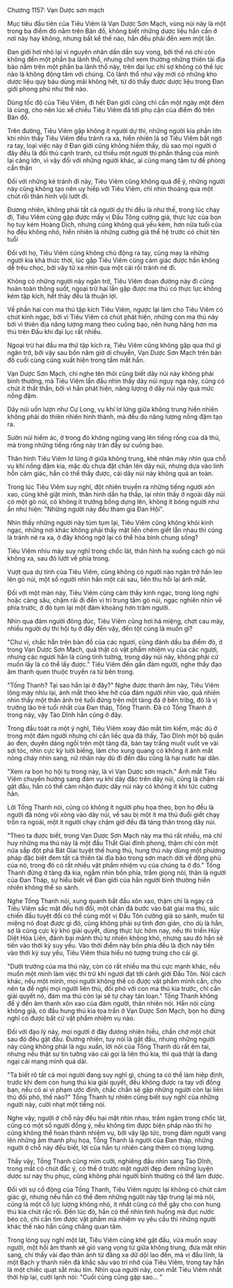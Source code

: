 




Chương 1157: Vạn Dược sơn mạch


Mục tiêu đầu tiên của Tiêu Viêm là Vạn Dược Sơn Mạch, vùng núi này là một trong ba điểm đỏ nằm trên Bản đồ, không biết những dược liệu hắn cần ở nơi này hay không, nhưng bất kể thế nào, hắn đều phải đến xem một lần.

Đan giới hơi nhỏ lại vì nguyên nhân dần dần suy vong, bởi thế nó chỉ còn không đến một phần ba lãnh thổ, nhưng chớ xem thường những thiên tài địa bảo nằm trên một phần ba lãnh thổ này, trên đại lục chỉ sợ không có thể lực nào là không động tâm với chúng. Có lãnh thổ như vậy mới có những kho dược liệu quý báu dùng mãi không hết, từ đó thấy được dược liệu trong Đan giới phong phú như thế nào.

Dùng tốc độ của Tiêu Viêm, đi hết Đan giới cũng chỉ cần một ngày một đêm là cùng, cho nên lúc xế chiều Tiêu Viêm đã tới phụ cận của điểm đỏ trên Bản đồ.

Trên đường, Tiêu Viêm gặp không ít người dự thi, những người kia phần lớn khi nhìn thấy Tiêu Viêm đều tránh ra xa, hiển nhiên là sợ Tiêu Viêm bất ngờ ra tay, loại việc này ở Đan giới cũng không hiếm thấy, dù sao mọi người ở đây đều là đối thủ cạnh tranh, cứ thiếu một người thì phần thắng của mình lại càng lớn, vì vậy đối với những người khác, ai cũng mang tâm tư đề phòng cẩn thận

Đối với những kẻ tránh đi này, Tiêu Viêm cũng không quá để ý, những người này cũng không tạo nên uy hiếp với Tiêu Viêm, chỉ nhìn thoáng qua một chút rồi thân hình vội lướt đi.

Đương nhiên, không phải tất cả người dự thi đều là như thế, trong lúc chạy đi, Tiêu Viêm cũng gặp được mấy vị Đấu Tông cường giả, thực lực của bọn họ tuy kém Hoàng Dịch, nhưng cũng không quá yếu kém, hơn nữa tuổi của họ đều không nhỏ, hiển nhiên là những cường giả thế hệ trước có chút tên tuổi

Đối với họ, Tiêu Viêm cũng không chủ động ra tay, cũng may là những người kia khá thức thời, lúc gặp Tiêu Viêm cũng cảm giác được hắn không dễ trêu chọc, bởi vậy từ xa nhìn qua một cái rồi tránh né đi.

Không có những người này ngăn trở, Tiêu Viêm đoạn đường này đi cũng hoàn toàn thông suốt, ngoại trừ hai lần gặp được ma thú có thực lực không kém tập kích, hết thảy đều là thuận lợi.

Về phần hai con ma thú tập kích Tiêu Viêm, ngược lại làm cho Tiêu Viêm có chút kinh ngạc, bởi vì Tiêu Viêm có chút phát hiện, những con ma thú này bởi vì thiên địa năng lượng mang theo cuồng bạo, nên hung hăng hơn ma thú trên Đấu khí đại lục rất nhiều.

Ngoại trừ hai đầu ma thứ tập kích ra, Tiêu Viêm cũng không gặp qua thứ gì ngăn trở, bởi vậy sau bốn năm giờ di chuyển, Vạn Dược Sơn Mạch trên bản đồ cuối cùng cũng xuất hiện trong tầm mắt hắn.

Vạn Dược Sơn Mạch, chỉ nghe tên thôi cũng biết dãy núi này không phải bình thường, mà Tiêu Viêm lần đầu nhìn thấy dãy núi nguy nga này, cũng có chút ít thất thần, bởi vì hắn phát hiện, năng lượng ở dãy núi này quá mức nồng đậm.

Dãy núi uốn lượn như Cự Long, vụ khí lơ lửng giữa không trung hiển nhiên không phải do thiên nhiên hình thành, mà đều do năng lượng nồng đậm tạo ra.

Sườn núi hiểm ác, ở trong đó không ngừng vang lên tiếng rống của dã thú, mà trong những tiếng rống này tràn đầy sự cuồng bạo.

Thân hình Tiêu Viêm lơ lửng ở giữa không trung, khẽ nhăn mày nhìn qua chỗ vụ khí nồng đậm kia, mặc dù chưa đặt chân lên dãy núi, nhưng dựa vào linh hồn cảm giác, hắn có thể thấy được, cái dãy núi này không quá an toàn.

Trong lúc Tiêu Viêm suy nghĩ, đột nhiên truyền ra những tiếng người xôn xao, cũng khẽ giật mình, thân hình dần hạ thấp, lại nhìn thấy ở ngoài dãy núi có một gò núi, có không ít trướng bồng dựng lên, không ít bóng người như ẩn như hiện: "Những người này đều tham gia Đan Hội".

Nhìn thấy những người này túm tụm lại, Tiêu Viêm cũng không khỏi kinh ngạc, những nơi khác không phải thấy mặt liền chém giết lẫn nhau thì cũng là tránh né ra xa, ở đây không ngờ lại có thể hòa bình chung sống?

Tiêu Viêm nhíu mày suy nghĩ trong chốc lát, thân hình hạ xuống cách gò núi không xa, sau đó lướt về phía trong.

Vượt qua dự tính của Tiêu Viêm, cũng không có người nào ngăn trở hắn leo lên gò núi, một số người nhìn hắn một cái sau, liền thu hồi lại ánh mắt.

Đối với một màn này, Tiêu Viêm cũng cảm thấy kinh ngạc, trong lòng nghi hoặc càng sâu, chậm rãi đi đến vị trí trung tâm gò núi, ngạc nghiên nhìn về phía trước, ở đó tụm lại một đám khoảng hơn trăm người.

Nhìn qua đám người đông đúc, Tiêu Viêm cũng hơi há miệng, chợt cau mày, nhiều người dự thi hội tụ ở đây đến vậy, đến tột cùng là muốn gì?

"Chư vị, chắc hẳn trên bản đồ của các ngươi, cũng đánh dấu ba điểm đỏ, ở trong Vạn Dược Sơn Mạch, quả thật có vật phẩm nhiệm vụ của các ngươi, nhưng các ngươi hẳn là cũng tinh tường, trong dãy núi này, không phải cứ muốn lấy là có thể lấy được." Tiêu Viêm đến gần đám người, nghe thấy đạo âm thanh quen thuộc truyền ra từ bên trong.

"Tống Thanh? Tại sao hắn lại ở đây?" Nghe được thanh âm này, Tiêu Viêm lông mày nhíu lại, ánh mắt theo khe hở của đám người nhìn vào, quả nhiên nhìn thấy một thân ảnh trẻ tuổi đứng trên một tảng đá ở bên tribg, đó là vị trưởng lão trẻ tuổi nhất của Đan tháp, Tống Thanh. Đã có Tống Thanh ở trong này, vậy Tào Dĩnh hẳn cũng ở đây.

Trong đầu toát ra một ý nghĩ, Tiêu Viêm xoay đảo mắt tìm kiếm, mặc dù ở trong một đám người nhưng chỉ cần liếc qua đã thấy, Tào Dĩnh một bộ quần áo đen, duyên dáng ngồi trên một tảng đá, bàn tay trắng muốt vuốt ve vài sợi tóc, nhìn cực kỳ lười biếng, làm cho xung quang có không ít ánh mắt nóng cháy nhìn sang, nữ nhân này dù đi đến đâu cũng là hại nước hại dân.

"Xem ra bọn họ hội tụ trong này, là vì Vạn Dược sơn mạch." Ánh mắt Tiêu Viêm chuyển hướng sang đám vụ khí dày đặc trên dãy núi, cũng là chậm rãi gật đầu, hắn có thể cảm nhận được dãy núi này có không ít khí tức cường hãn.

Lời Tống Thanh nói, cũng có không ít người phụ họa theo, bọn họ đều là người đã nóng vội xông vào dãy núi, về sau bị một ít ma thú đuổi giết chạy trốn ra ngoài, một ít người chạy chậm giờ đều đã táng thân trong dãy núi.

"Theo ta được biết, trong Vạn Dược Sơn Mạch này ma thú rất nhiều, mà chỉ huy những ma thú này là một đầu Thất Giai đỉnh phong, thậm chí còn một nửa sắp đột phá Bát Giai tuyệt thế hung thú, hung thú này dùng một phương pháp đặc biệt đem tất cả thiên tài địa bảo trong sơn mạch dời về động phủ của nó, trong đó có rất nhiều vật phẩm nhiệm vụ của chúng ta ở đó." Tống Thanh đứng ở tảng đá kia, ngắm nhìn bốn phía, trầm giọng nói, thân là người của Đan Tháp, sự hiểu biết về Đan giới của hắn người bình thường hiển nhiên không thể so sánh.

Nghe Tống Thanh nói, xung quanh bắt đầu xôn xao, thậm chí là ngay cả Tiêu Viêm sắc mặt đều hơi đổi, một chân đã bước vào bát giai ma thú, sức chiến đấu tuyệt đối có thể cùng một vị Đấu Tôn cường giả so sánh, muốn từ miệng nó đoạt được gì đó, cũng không phải sự tình đơn giản, cho dù là hắn, sợ là cũng cực kỳ khó giải quyết, dùng thực lực hôm nay, nếu thi triển Hủy Diệt Hỏa Liên, đánh bại mãnh thú tự nhiên không khó, nhưng sau đó hắn sẽ tiến vào thời kỳ suy yếu. Vào thời điểm này bốn phía đều là địch này tiến vào thời kỳ suy yếu, Tiêu Viêm thừa hiểu nó tượng trưng cho cái gì.

"Dưới trướng của ma thú này, còn có rất nhiều ma thú cực mạnh khác, nếu muốn một mình làm việc thì trừ khi ngươi đạt tới cảnh giới Đấu Tôn. Nói cách khác, nếu một mình, mọi người không thể có được vật phẩm mình cần, cho nên ta đề nghị mọi người liên thủ, đối phó với con ma thú kia trước, chỉ cần giải quyết nó, đám ma thú còn lại sẽ tự chạy tán loạn." Tống Thanh không để ý đến âm thanh xôn xao của đám người, thản nhiên nói. Hắn nói cũng không giả, có đầu hung thú kia tọa trấn ở Vạn Dược Sơn Mạch, bọn họ đừng nghĩ có được bất cứ vật phẩm nhiệm vụ nào.

Đối với đạo lý này, mọi người ở đây đương nhiên hiểu, chần chờ một chút sau đó đều gật đầu. Đương nhiên, tuy nói là gật đầu, nhưng những người này cũng không phải là ngu xuẩn, lời nói của Tống Thanh dù rất êm tai, nhưng nếu thật sự tin tưởng vào cái gọi là liên thủ kia, thì quả thật là đang ngại cái mạng mình quá dài.

"Ta biết rõ tất cả mọi người đang suy nghĩ gì, chúng ta có thể làm hiệp định, trước khi đem con hung thú kia giải quyết, đều không được ra tay với đồng bạn, nếu có ai vi phạm ước định, chắc chắn sẽ gặp những người còn lại liên thủ đối phó, thế nào?" Tống Thanh tự nhiên cũng biết suy nghĩ của những người này, cười nhạt một tiếng nói.

Nghe vậy, người ở chỗ này đều hai mặt nhìn nhau, trầm ngâm trong chốc lát, cũng có một số người đồng ý, nếu không tìm được biện pháp nào thì họ cũng không thể hoàn thành nhiệm vụ, bởi vậy lập tức, trong đám người vang lên những âm thanh phụ họa, Tống Thanh là người của Đan tháp, những người ở chỗ này đều biết, lời của hắn tự nhiên càng thêm có trọng lượng.

Thấy vậy, Tống Thanh cũng mỉm cười, nghiêng đầu nhìn sang Tào Dĩnh, trong mắt có chút đắc ý, có thể ở trước mặt người đẹp đem những luyện dược sư này thu phục, cũng không phải người bình thường có thể làm được.

Đối với sự cổ động của Tống Thanh, Tiêu Viêm ngược lại không có chút cảm giác gì, nhưng nếu hắn có thể đem những người này tập trung lại mà nói, cũng là một cỗ lực lượng không nhỏ, ít nhất cũng có thể gây cho con hung thú kia chút rắc rối. Đến lúc đó, hắn có thể nhìn tình huống mà đục nước béo cò, chỉ cần tìm được vật phẩm mà nhiệm vụ yêu cầu thì những người khác thế nào hắn cũng chẳng quan tâm.

Trong lòng suy nghĩ một lát, Tiêu Viêm cũng khẽ gật đầu, vừa muốn xoay người, một hồi âm thanh xé gió vang vọng từ giữa không trung, đưa mắt nhìn sang, chỉ thấy vài đạo thân ảnh từ đằng xa dữ dội lao đến, mà vị đầu lĩnh, là một Bạch y thanh niên đã khắc sâu vào trí nhớ của Tiêu Viêm, trong tay hắn là một chiếc quạt sắt màu tím. Nhìn qua người này, con mắt Tiêu Viêm nhất thời híp lại, cười lạnh nói: "Cuối cùng cũng gặp sao... "




